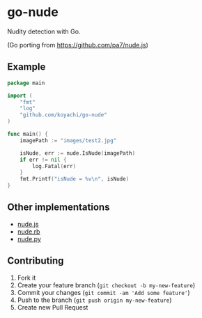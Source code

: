# go-nude

Nudity detection with Go.

(Go porting from https://github.com/pa7/nude.js)

## Example

```go
package main

import (
	"fmt"
	"log"
    "github.com/koyachi/go-nude"
)

func main() {
	imagePath := "images/test2.jpg"

	isNude, err := nude.IsNude(imagePath)
	if err != nil {
		log.Fatal(err)
	}
	fmt.Printf("isNude = %v\n", isNude)
}

```

## Other implementations

- [nude.js](http://www.patrick-wied.at/static/nudejs/)
- [nude.rb](https://github.com/mitukiii/nude.rb)
- [nude.py](https://github.com/hhatto/nude.py)


## Contributing

1. Fork it
2. Create your feature branch (`git checkout -b my-new-feature`)
3. Commit your changes (`git commit -am 'Add some feature'`)
4. Push to the branch (`git push origin my-new-feature`)
5. Create new Pull Request
